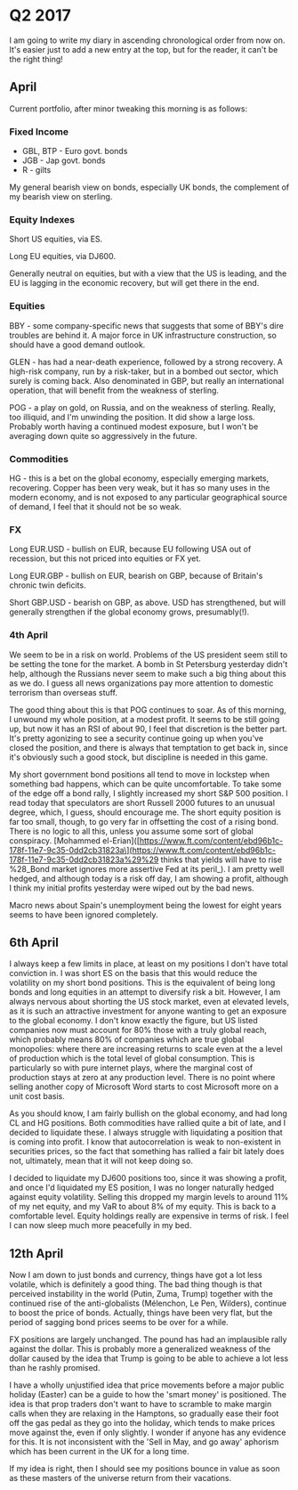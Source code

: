 # Q2 2017

I am going to write my diary in ascending chronological order from now on. It's easier just to add a new entry at the top, but for the reader, it can't be the right thing!

## April

Current portfolio, after minor tweaking this morning is as follows:

### Fixed Income

* GBL, BTP - Euro govt. bonds
* JGB - Jap govt. bonds
* R - gilts

My general bearish view on bonds, especially UK bonds, the complement of my bearish view on sterling.

### Equity Indexes

Short US equities, via ES.

Long EU equities, via DJ600.

Generally neutral on equities, but with a view that the US is leading, and the EU is lagging in the economic recovery, but will get there in the end.

### Equities

BBY - some company-specific news that suggests that some of BBY's dire troubles are behind it. A major force in UK infrastructure construction, so should have a good demand outlook.

GLEN - has had a near-death experience, followed by a strong recovery. A high-risk company, run by a risk-taker, but in a bombed out sector, which surely is coming back. Also denominated in GBP, but really an international operation, that will benefit from the weakness of sterling.

POG - a play on gold, on Russia, and on the weakness of sterling. Really, too illiquid, and I'm unwinding the position. It did show a large loss. Probably worth having a continued modest exposure, but I won't be averaging down quite so aggressively in the future.

### Commodities

HG - this is a bet on the global economy, especially emerging markets, recovering. Copper has been very weak, but it has so many uses in the modern economy, and is not exposed to any particular geographical source of demand, I feel that it should not be so weak.

### FX

Long EUR.USD - bullish on EUR, because EU following USA out of recession, but this not priced into equities or FX yet.

Long EUR.GBP - bullish on EUR, bearish on GBP, because of Britain's chronic twin deficits.

Short GBP.USD - bearish on GBP, as above. USD has strengthened, but will generally strengthen if the global economy grows, presumably\(!\).

### 4th April

We seem to be in a risk on world. Problems of the US president seem still to be setting the tone for the market. A bomb in St Petersburg yesterday didn't help, although the Russians never seem to make such a big thing about this as we do. I guess all news organizations pay more attention to domestic terrorism than overseas stuff.

The good thing about this is that POG continues to soar. As of this morning, I unwound my whole position, at a modest profit. It seems to be still going up, but now it has an RSI of about 90, I feel that discretion is the better part. It's pretty agonizing to see a security continue going up when you've closed the position, and there is always that temptation to get back in, since it's obviously such a good stock, but discipline is needed in this game.

My short government bond positions all tend to move in lockstep when something bad happens, which can be quite uncomfortable. To take some of the edge off a bond rally, I slightly increased my short S&P 500 position. I read today that speculators are short Russell 2000 futures to an unusual degree, which, I guess, should encourage me. The short equity position is far too small, though, to go very far in offsetting the cost of a rising bond. There is no logic to all this, unless you assume some sort of global conspiracy. \[Mohammed el-Erian\]\([https://www.ft.com/content/ebd96b1c-178f-11e7-9c35-0dd2cb31823a\](https://www.ft.com/content/ebd96b1c-178f-11e7-9c35-0dd2cb31823a%29%29 thinks that yields will have to rise %28_Bond market ignores more assertive Fed at its peril_\).  I am pretty well hedged, and although today is a risk off day, I am showing a profit, although I think my initial profits yesterday were wiped out by the bad news.

Macro news about Spain's unemployment being the lowest for eight years seems to have been ignored completely.

## 6th April

I always keep a few limits in place, at least on my positions I don't have total conviction in. I was short ES on the basis that this would reduce the volatility on my short bond positions. This is the equivalent of being long bonds and long equities in an attempt to diversify risk a bit. However, I am always nervous about shorting the US stock market, even at elevated levels, as it is such an attractive investment for anyone wanting to get an exposure to the global economy. I don't know exactly the figure, but US listed companies now must account for 80% those with a truly global reach, which probably means 80% of companies which are true global monopolies: where there are increasing returns to scale even at the a level of production which is the total level of global consumption. This is particularly so with pure internet plays, where the marginal cost of production stays at zero at any production level. There is no point where selling another copy of Microsoft Word starts to cost Microsoft more on a unit cost basis.

As you should know, I am fairly bullish on the global economy, and had long CL and HG positions. Both commodities have rallied quite a bit of late, and I decided to liquidate these. I always struggle with liquidating a position that is coming into profit. I know that autocorrelation is weak to non-existent in securities prices, so the fact that something has rallied a fair bit lately does not, ultimately, mean that it will not keep doing so.

I decided to liquidate my DJ600 positions too, since it was showing a profit, and once I'd liquidated my ES position, I was no longer naturally hedged against equity volatility. Selling this dropped my margin levels to around 11% of my net equity, and my VaR to about 8% of my equity. This is back to a comfortable level. Equity holdings really are expensive in terms of risk. I feel I can now sleep much more peacefully in my bed.

## 12th April

Now I am down to just bonds and currency, things have got a lot less volatile, which is definitely a good thing. The bad thing though is that perceived instability in the world \(Putin, Zuma, Trump\) together with the continued rise of the anti-globalists \(Mélenchon, Le Pen, Wilders\), continue to boost the price of bonds. Actually, things have been very flat, but the period of sagging bond prices seems to be over for a while.

FX positions are largely unchanged. The pound has had an implausible rally against the dollar. This is probably more a generalized weakness of the dollar caused by the idea that Trump is going to be able to achieve a lot less than he rashly promised.

I have a wholly unjustified idea that price movements before a major public holiday \(Easter\) can be a guide to how the 'smart money' is positioned. The idea is that prop traders don't want to have to scramble to make margin calls when they are relaxing in the Hamptons, so gradually ease their foot off the gas pedal as they go into the holiday, which tends to make prices move against the, even if only slightly. I wonder if anyone has any evidence for this. It is not inconsistent with the 'Sell in May, and go away' aphorism which has been current in the UK for a long time.

If my idea is right, then I should see my positions bounce in value as soon as these masters of the universe return from their vacations. 


